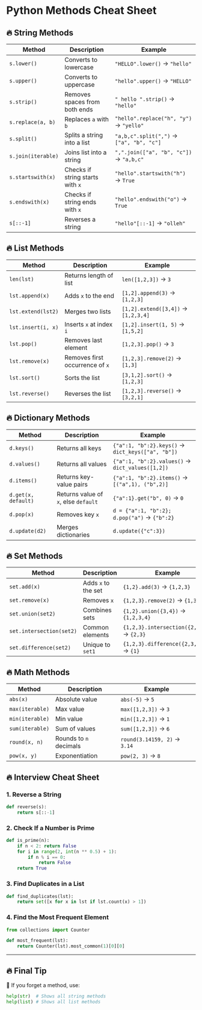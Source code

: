 # Python Methods Cheat Sheet

## 🔥 String Methods
| Method | Description | Example |
|--------|------------|---------|
| `s.lower()` | Converts to lowercase | `"HELLO".lower()` → `"hello"` |
| `s.upper()` | Converts to uppercase | `"hello".upper()` → `"HELLO"` |
| `s.strip()` | Removes spaces from both ends | `" hello ".strip()` → `"hello"` |
| `s.replace(a, b)` | Replaces `a` with `b` | `"hello".replace("h", "y")` → `"yello"` |
| `s.split()` | Splits a string into a list | `"a,b,c".split(",")` → `["a", "b", "c"]` |
| `s.join(iterable)` | Joins list into a string | `",".join(["a", "b", "c"])` → `"a,b,c"` |
| `s.startswith(x)` | Checks if string starts with `x` | `"hello".startswith("h")` → `True` |
| `s.endswith(x)` | Checks if string ends with `x` | `"hello".endswith("o")` → `True` |
| `s[::-1]` | Reverses a string | `"hello"[::-1]` → `"olleh"` |

## 🔥 List Methods
| Method | Description | Example |
|--------|------------|---------|
| `len(lst)` | Returns length of list | `len([1,2,3])` → `3` |
| `lst.append(x)` | Adds `x` to the end | `[1,2].append(3)` → `[1,2,3]` |
| `lst.extend(lst2)` | Merges two lists | `[1,2].extend([3,4])` → `[1,2,3,4]` |
| `lst.insert(i, x)` | Inserts `x` at index `i` | `[1,2].insert(1, 5)` → `[1,5,2]` |
| `lst.pop()` | Removes last element | `[1,2,3].pop()` → `3` |
| `lst.remove(x)` | Removes first occurrence of `x` | `[1,2,3].remove(2)` → `[1,3]` |
| `lst.sort()` | Sorts the list | `[3,1,2].sort()` → `[1,2,3]` |
| `lst.reverse()` | Reverses the list | `[1,2,3].reverse()` → `[3,2,1]` |

## 🔥 Dictionary Methods
| Method | Description | Example |
|--------|------------|---------|
| `d.keys()` | Returns all keys | `{"a":1, "b":2}.keys()` → `dict_keys(["a", "b"])` |
| `d.values()` | Returns all values | `{"a":1, "b":2}.values()` → `dict_values([1,2])` |
| `d.items()` | Returns key-value pairs | `{"a":1, "b":2}.items()` → `[("a",1), ("b",2)]` |
| `d.get(x, default)` | Returns value of `x`, else `default` | `{"a":1}.get("b", 0)` → `0` |
| `d.pop(x)` | Removes key `x` | `d = {"a":1, "b":2}; d.pop("a")` → `{"b":2}` |
| `d.update(d2)` | Merges dictionaries | `d.update({"c":3})` |

## 🔥 Set Methods
| Method | Description | Example |
|--------|------------|---------|
| `set.add(x)` | Adds `x` to the set | `{1,2}.add(3)` → `{1,2,3}` |
| `set.remove(x)` | Removes `x` | `{1,2,3}.remove(2)` → `{1,3}` |
| `set.union(set2)` | Combines sets | `{1,2}.union({3,4})` → `{1,2,3,4}` |
| `set.intersection(set2)` | Common elements | `{1,2,3}.intersection({2,3,4})` → `{2,3}` |
| `set.difference(set2)` | Unique to `set1` | `{1,2,3}.difference({2,3,4})` → `{1}` |

## 🔥 Math Methods
| Method | Description | Example |
|--------|------------|---------|
| `abs(x)` | Absolute value | `abs(-5)` → `5` |
| `max(iterable)` | Max value | `max([1,2,3])` → `3` |
| `min(iterable)` | Min value | `min([1,2,3])` → `1` |
| `sum(iterable)` | Sum of values | `sum([1,2,3])` → `6` |
| `round(x, n)` | Rounds to `n` decimals | `round(3.14159, 2)` → `3.14` |
| `pow(x, y)` | Exponentiation | `pow(2, 3)` → `8` |

## 🔥 Interview Cheat Sheet
### **1. Reverse a String**
```python
def reverse(s):
    return s[::-1]
```

### **2. Check If a Number is Prime**
```python
def is_prime(n):
    if n < 2: return False
    for i in range(2, int(n ** 0.5) + 1):
        if n % i == 0:
            return False
    return True
```

### **3. Find Duplicates in a List**
```python
def find_duplicates(lst):
    return set([x for x in lst if lst.count(x) > 1])
```

### **4. Find the Most Frequent Element**
```python
from collections import Counter

def most_frequent(lst):
    return Counter(lst).most_common(1)[0][0]
```

---

## **🔥 Final Tip**
🚀 If you forget a method, use:
```python
help(str)  # Shows all string methods
help(list) # Shows all list methods
```

